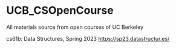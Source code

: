 # UCB_CSOpenCourse
All materials source from open courses of UC Berkeley


cs61b: Data Structures, Spring 2023
  https://sp23.datastructur.es/
